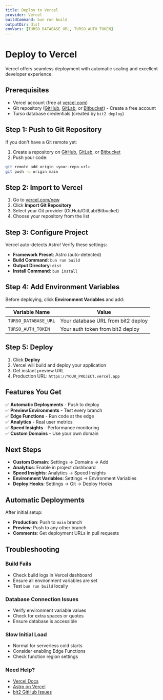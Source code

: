 ```yaml
---
title: Deploy to Vercel
provider: Vercel
buildCommand: bun run build
outputDir: dist
envVars: [TURSO_DATABASE_URL, TURSO_AUTH_TOKEN]
---
```


# Deploy to Vercel

Vercel offers seamless deployment with automatic scaling and excellent developer experience.

## Prerequisites

- Vercel account (free at [vercel.com](https://vercel.com))
- Git repository ([GitHub](https://github.com), [GitLab](https://gitlab.com), or [Bitbucket](https://bitbucket.com)) - Create a free account
- Turso database credentials (created by `bit2 deploy`)

## Step 1: Push to Git Repository

If you don't have a Git remote yet:

1. Create a repository on [GitHub](https://github.com/new), [GitLab](https://gitlab.com/projects/new), or [Bitbucket](https://bitbucket.org/repo/create)
2. Push your code:

```bash
git remote add origin <your-repo-url>
git push -u origin main
```

## Step 2: Import to Vercel

1. Go to [vercel.com/new](https://vercel.com/new)
2. Click **Import Git Repository**
3. Select your Git provider (GitHub/GitLab/Bitbucket)
4. Choose your repository from the list

## Step 3: Configure Project

Vercel auto-detects Astro! Verify these settings:

- **Framework Preset**: Astro (auto-detected)
- **Build Command**: `bun run build`
- **Output Directory**: `dist`
- **Install Command**: `bun install`

## Step 4: Add Environment Variables

Before deploying, click **Environment Variables** and add:

| Variable Name | Value |
|--------------|-------|
| `TURSO_DATABASE_URL` | Your database URL from bit2 deploy |
| `TURSO_AUTH_TOKEN` | Your auth token from bit2 deploy |

## Step 5: Deploy

1. Click **Deploy**
2. Vercel will build and deploy your application
3. Get instant preview URL
4. Production URL: `https://YOUR_PROJECT.vercel.app`

## Features You Get

✅ **Automatic Deployments** - Push to deploy  
✅ **Preview Environments** - Test every branch  
✅ **Edge Functions** - Run code at the edge  
✅ **Analytics** - Real user metrics  
✅ **Speed Insights** - Performance monitoring  
✅ **Custom Domains** - Use your own domain  

## Next Steps

- **Custom Domain**: Settings → Domains → Add
- **Analytics**: Enable in project dashboard
- **Speed Insights**: Analytics → Speed Insights
- **Environment Variables**: Settings → Environment Variables
- **Deploy Hooks**: Settings → Git → Deploy Hooks

## Automatic Deployments

After initial setup:
- **Production**: Push to `main` branch
- **Preview**: Push to any other branch
- **Comments**: Get deployment URLs in pull requests

## Troubleshooting

### Build Fails
- Check build logs in Vercel dashboard
- Ensure all environment variables are set
- Test `bun run build` locally

### Database Connection Issues
- Verify environment variable values
- Check for extra spaces or quotes
- Ensure database is accessible

### Slow Initial Load
- Normal for serverless cold starts
- Consider enabling Edge Functions
- Check function region settings

### Need Help?
- [Vercel Docs](https://vercel.com/docs)
- [Astro on Vercel](https://docs.astro.build/en/guides/deploy/vercel/)
- [bit2 GitHub Issues](https://github.com/bitbons-ai/bit2/issues)